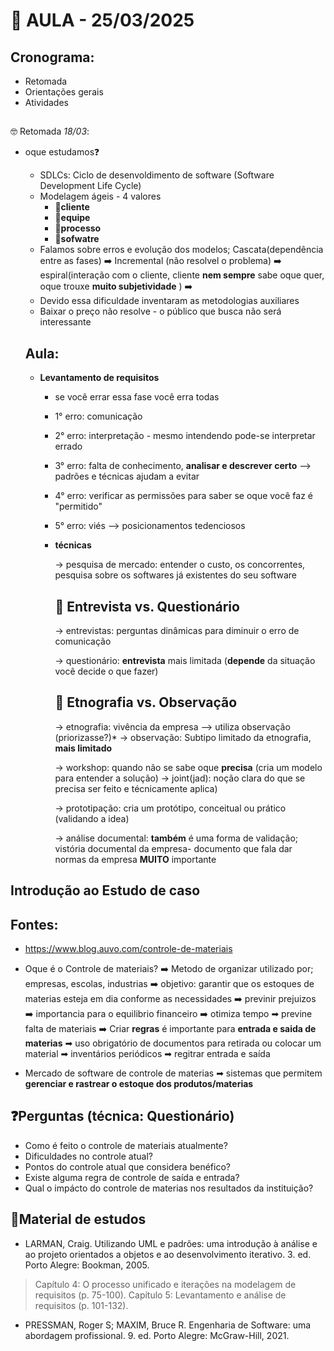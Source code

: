 # 📅 AULA - 25/03/2025

## Cronograma: 
* Retomada
* Orientações gerais
* Atividades
##

 🤓 Retomada *18/03*: 
 * oque estudamos❓
    * SDLCs: Ciclo de desenvoldimento de software (Software Development Life Cycle)
    * Modelagem ágeis - 4 valores
      * 👤**cliente** 
      * 👥**equipe**
      * 🔄**processo**
      * 🎯**sofwatre**
    * Falamos sobre erros e evolução dos modelos; Cascata(dependência entre as fases) ➡️ Incremental (não resolvel o problema) ➡️ espiral(interação com o cliente, cliente **nem sempre** sabe oque quer, oque trouxe **muito subjetividade** ) ➡️ 
    * Devido essa dificuldade inventaram as metodologias auxiliares
    * Baixar o preço não resolve -  o público que busca não será interessante
  
   ## Aula:

   * **Levantamento de requisitos**
       * se você errar essa fase você erra todas
       * 1° erro: comunicação
       * 2° erro: interpretação - mesmo intendendo pode-se interpretar errado
       * 3° erro: falta de conhecimento, **analisar e descrever certo** --> padrões e técnicas ajudam a evitar
       * 4° erro: verificar as permissões para saber se oque você faz é "permitido"
       * 5° erro: viés --> posicionamentos tedenciosos
     
       * **técnicas**
    
         -> pesquisa de mercado: entender o custo, os concorrentes,  pesquisa sobre os softwares já existentes do seu software
    
          ## 📝 Entrevista vs. Questionário 
         -> entrevistas: perguntas dinâmicas para diminuir o erro de comunicação
         
         -> questionário: **entrevista** mais limitada (**depende** da situação você decide o que fazer)
   
         ## 📝 Etnografia vs. Observação 
         -> etnografia: vivência da empresa --> utiliza observação (priorizasse?)*
         -> observação: Subtipo limitado da etnografia, **mais limitado**

         -> workshop: quando não se sabe oque **precisa** (cria um modelo para entender a solução)
         -> joint(jad): noção clara do que se precisa ser feito e técnicamente aplica)

         -> prototipação: cria um protótipo, conceitual ou prático (validando a idea)

         -> análise documental: **também** é uma forma de validação; vistória documental da empresa- documento que fala dar normas da empresa **MUITO** importante

## **Introdução ao Estudo de caso**

## Fontes:
* https://www.blog.auvo.com/controle-de-materiais

* Oque é o Controle de materiais?
➡️ Metodo de organizar utilizado por; empresas, escolas, industrias
➡️ objetivo: garantir que os estoques de materias esteja em dia conforme as necessidades
➡️ previnir prejuizos
➡️ importancia para o equilibrio financeiro
➡️ otimiza tempo ➡ previne falta de materiais
➡️ Criar **regras** é importante para **entrada e saida de materias**
   ➡ uso obrigatório de documentos para retirada ou colocar um material
   ➡ inventários periódicos
   ➡ regitrar entrada e saída
  
* Mercado de software de controle de materias
  ➡ sistemas que permitem **gerenciar e rastrear o estoque dos produtos/materias**

## **❓Perguntas (técnica: Questionário)**
* Como é feito o controle de materiais atualmente?
* Dificuldades no controle atual?
* Pontos do controle atual que considera benéfico?
* Existe alguma regra de controle de saída e entrada?
* Qual o impácto do controle de materias nos resultados da instituição?

## **📔Material de estudos**
    
* LARMAN, Craig. Utilizando UML e padrões: uma introdução à análise e ao projeto orientados a objetos e ao desenvolvimento iterativo. 3. ed. Porto Alegre:          Bookman, 2005.
> Capítulo 4: O processo unificado e iterações na modelagem de requisitos (p. 75-100).
> Capítulo 5: Levantamento e análise de requisitos (p. 101-132).

* PRESSMAN, Roger S; MAXIM, Bruce R. Engenharia de Software: uma abordagem profissional. 9. ed. Porto Alegre: McGraw-Hill, 2021.
         
     

